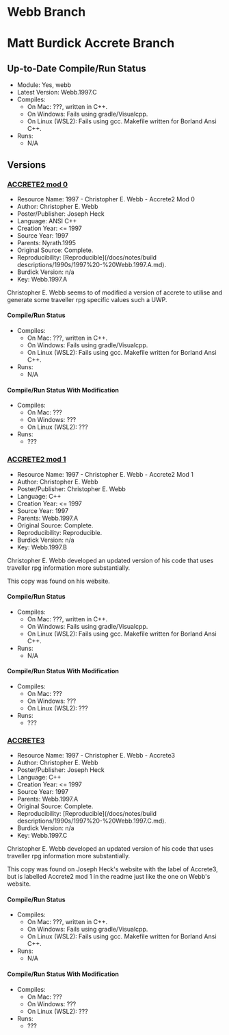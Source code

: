 # Webb Branch

# Matt Burdick Accrete Branch

## Up-to-Date Compile/Run Status

- Module: Yes, webb
- Latest Version: Webb.1997.C
- Compiles:
  - On Mac: ???, written in C++.
  - On Windows: Fails using gradle/Visualcpp.
  - On Linux (WSL2): Fails using gcc. Makefile written for Borland Ansi C++.
- Runs:
  - N/A

## Versions

### [ACCRETE2 mod 0](http://www.mu.org/~joe/traveller/archive/software/accrete2.zip)
- Resource Name: 1997 - Christopher E. Webb - Accrete2 Mod 0
- Author: Christopher E. Webb
- Poster/Publisher: Joseph Heck
- Language: ANSI C++
- Creation Year: <= 1997
- Source Year: 1997
- Parents:  Nyrath.1995
- Original Source: Complete.
- Reproducibility: [Reproducible](/docs/notes/build descriptions/1990s/1997%20-%20Webb.1997.A.md).
- Burdick Version: n/a
- Key: Webb.1997.A

Christopher E. Webb seems to of modified a version of accrete to utilise and generate some traveller rpg specific values such a UWP.

#### Compile/Run Status
- Compiles:
  - On Mac: ???, written in C++.
  - On Windows: Fails using gradle/Visualcpp.
  - On Linux (WSL2): Fails using gcc. Makefile written for Borland Ansi C++.
- Runs:
  - N/A

#### Compile/Run Status With Modification
- Compiles:
  - On Mac: ???
  - On Windows: ???
  - On Linux (WSL2): ???
- Runs:
  - ???

### [ACCRETE2 mod 1](https://web.archive.org/web/19970709191550/http://www.mscomm.com/~cwebb/download/accrete2.zip)
- Resource Name: 1997 - Christopher E. Webb - Accrete2 Mod 1
- Author: Christopher E. Webb
- Poster/Publisher: Christopher E. Webb
- Language: C++
- Creation Year: <= 1997
- Source Year: 1997
- Parents:  Webb.1997.A
- Original Source: Complete.
- Reproducibility: Reproducible.
- Burdick Version: n/a
- Key: Webb.1997.B

Christopher E. Webb developed an updated version of his code that uses traveller rpg information more substantially.

This copy was found on his website.

#### Compile/Run Status
- Compiles:
  - On Mac: ???, written in C++.
  - On Windows: Fails using gradle/Visualcpp.
  - On Linux (WSL2): Fails using gcc. Makefile written for Borland Ansi C++.
- Runs:
  - N/A

#### Compile/Run Status With Modification
- Compiles:
  - On Mac: ???
  - On Windows: ???
  - On Linux (WSL2): ???
- Runs:
  - ???

### [ACCRETE3](http://www.mu.org/~joe/traveller/archive/software/accrete3.zip)
- Resource Name: 1997 - Christopher E. Webb - Accrete3
- Author: Christopher E. Webb
- Poster/Publisher: Joseph Heck
- Language: C++
- Creation Year: <= 1997
- Source Year: 1997
- Parents:  Webb.1997.A
- Original Source: Complete.
- Reproducibility: [Reproducible](/docs/notes/build descriptions/1990s/1997%20-%20Webb.1997.C.md).
- Burdick Version: n/a
- Key: Webb.1997.C

Christopher E. Webb developed an updated version of his code that uses traveller rpg information more substantially.

This copy was found on Joseph Heck's website with the label of Accrete3, but is labelled Accrete2 mod 1 in the readme just like the one on Webb's website.

#### Compile/Run Status
- Compiles:
  - On Mac: ???, written in C++.
  - On Windows: Fails using gradle/Visualcpp.
  - On Linux (WSL2): Fails using gcc. Makefile written for Borland Ansi C++.
- Runs:
  - N/A

#### Compile/Run Status With Modification
- Compiles:
  - On Mac: ???
  - On Windows: ???
  - On Linux (WSL2): ???
- Runs:
  - ???